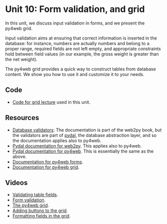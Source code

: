 # Unit 10: Form validation, and grid

In this unit, we discuss input validation in forms, and we present the py4web grid. 

Input validation aims at ensuring that correct information is inserted in the database: for instance, numbers are actually numbers and belong to a proper range, required fields are not left empty, and appropriate constraints hold between field values (in our example, the gross weight is greater than the net weight). 

The py4web grid provides a quick way to construct tables from database content. We show you how to use it and customize it to your needs. 
## Code

* [Code for grid lecture](https://bitbucket.org/luca_de_alfaro/lecture_grid_and_validation/) used in this unit.

## Resources

* [Database validators](http://www.web2py.com/books/default/chapter/29/07/forms-and-validators#Validators): The documentation is part of the web2py book, but the validators are part of [pydal](https://pypi.org/project/pydal/), the database abstraction layer, and so the documentation applies also to py4web. 
* [Pydal documentation for web2py](http://www.web2py.com/books/default/chapter/29/06/the-database-abstraction-layer).  This applies also to py4web. 
* [Pydal documentation for py4web](https://py4web.com/_documentation/static/en/chapter-07.html).  This is essentially the same as the above. 
* [Documentation for py4web forms](https://py4web.com/_documentation/static/en/chapter-12.html). 
* [Documentation for py4web grid](https://py4web.com/_documentation/static/en/chapter-14.html).

## Videos

* [Validating table fields](https://drive.google.com/file/d/1KZIyd9cyO329aSYEPDUekA9jtQQqpTJs/view?usp=sharing).
* [Form validation](https://drive.google.com/file/d/1Vqq5mGMSZz2MTKjirSwHOLL3-bqDO1e1/view?usp=sharing).
* [The py4web grid](https://drive.google.com/file/d/1w3nrvx_I3jRCrVxGo0RfyeaHfYWHee_u/view?usp=sharing).
* [Adding buttons to the grid](https://drive.google.com/file/d/1i6m-SMIdrphakcbGgveJQV76bxYg5nsJ/view?usp=sharing).
* [Formatting fields in the grid](https://drive.google.com/file/d/1DvDI6hZ8RlHq-H5iUM5czeJO0tqIvh8p/view?usp=sharing).